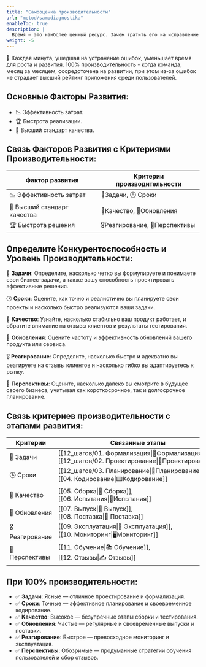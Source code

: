 ```yaml
---
title: "Самооценка производительности"
url: "metod/samodiagnostika"
enableToc: true
description: | 
  Время — это наиболее ценный ресурс. Зачем тратить его на исправление ошибок, когда можно сосредоточиться на инновациях? Методика ГИПЕР помогает командам достичь 100% производительности, минимизируя ошибки и сохраняя высший рейтинг приложений.
weight: -5
---
```

💯 Каждая минута, ушедшая на устранение ошибок, уменьшает время для роста и развития. 100% производительность - когда команда, месяц за месяцем, сосредоточена на развитии, при этом из-за ошибок не страдает высший рейтинг приложения среди пользователей.

## Основные Факторы Развития:

- 📉 Эффективность затрат. 
- 🏆 Быстрота реализации. 
- 💎 Высший стандарт качества.

## Связь Факторов Развития с Критериями Производительности:

|Фактор развития|Критерии производительности|
|---|---|
|📉 Эффективность затрат|<nobr>📌Задачи</nobr>, <nobr>🕒 Сроки</nobr>|
|💎 Высший стандарт качества|<nobr>🚦Качество</nobr>, <nobr>🔄Обновления</nobr>|
|🏆 Быстрота решения|<nobr>🎖️Реагирование</nobr>, <nobr>🌟Перспективы</nobr>|

## Определите Конкурентоспособность и Уровень Производительности:

📌 **Задачи**: Определите, насколько четко вы формулируете и понимаете свои бизнес-задачи, а также вашу способность проектировать эффективные решения.

🕒 **Сроки**: Оцените, как точно и реалистично вы планируете свои проекты и насколько быстро реализуются ваши задачи.

🚦 **Качество**: Узнайте, насколько стабильно ваш продукт работает, и обратите внимание на отзывы клиентов и результаты тестирования.

🔄 **Обновления**: Оцените частоту и эффективность обновлений вашего продукта или сервиса.

🎖️ **Реагирование**: Определите, насколько быстро и адекватно вы реагируете на отзывы клиентов и насколько гибко вы адаптируетесь к рынку.

🌟 **Перспективы**: Оцените, насколько далеко вы смотрите в будущее своего бизнеса, учитывая как короткосрочное, так и долгосрочное планирование.

## Связь критериев производительности с этапами развития:

|Критерии|Связанные этапы|
|---|---|
|📌 Задачи|<nobr>[[12_шагов/01. Формализация\|📝Формализация]]</nobr>, <nobr>[[12_шагов/02. Проектирование\|📐Проектирование]]</nobr>|
|🕒 Сроки|<nobr>[[12_шагов/03. Планирование\|📅Планирование]]</nobr>, <nobr>[[04. Кодирование\|⌨️Кодирование]]</nobr>|
|🚦 Качество|<nobr>[[05. Сборка\|🔧 Сборка]]</nobr>, <nobr>[[06. Испытания\|🐞Испытания]]</nobr>|
|🔄 Обновления|<nobr>[[07. Выпуск\|🚀 Выпуск]]</nobr>, <nobr>[[08. Поставка\|🚚 Поставка]]</nobr>|
|🎖️ Реагирование|<nobr>[[09. Эксплуатация\|🤖 Эксплуатация]]</nobr>, <nobr>[[10. Мониторинг\|🖥️Мониторинг]]</nobr>|
|🌟 Перспективы|<nobr>[[11. Обучение\|📚 Обучение]]</nobr>, <nobr>[[12. Отзывы\|✍️ Отзывы]]</nobr>|

## При 100% производительности:

- ✅ **Задачи**: Ясные — отличное проектирование и формализация.
- ✅ **Сроки**: Точные — эффективное планирование и своевременное кодирование. 
- ✅ **Качество**: Высокое — безупречные этапы сборки и тестирования. 
- ✅ **Обновления**: Частые — регулярные и своевременные выпуски и поставки. 
- ✅ **Реагирование**: Быстрое — превосходное мониторинг и эксплуатация. 
- ✅ **Перспективы**: Обозримые — продуманные стратегии обучения пользователей и сбор отзывов.